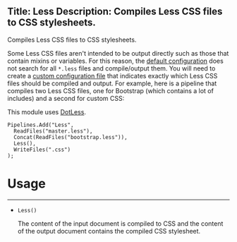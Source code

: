 Title: Less
Description: Compiles Less CSS files to CSS stylesheets.
---
Compiles Less CSS files to CSS stylesheets.

Some Less CSS files aren't intended to be output directly such as those that contain mixins or variables. For this reason, the [default configuration](/getting-started/defaults) does not search for all `*.less` files and compile/output them. You will need to create a [custom configuration file](/getting-started/configuration) that indicates exactly which Less CSS files should be compiled and output. For example, here is a pipeline that compiles two Less CSS files, one for Bootstrap (which contains a lot of includes) and a second for custom CSS:

This module uses [DotLess](http://www.dotlesscss.org/).

```
Pipelines.Add("Less",
  ReadFiles("master.less"),
  Concat(ReadFiles("bootstrap.less")),
  Less(),
  WriteFiles(".css")
);
```

# Usage
---
  - `Less()`
  
    The content of the input document is compiled to CSS and the content of the output document contains the compiled CSS stylesheet.